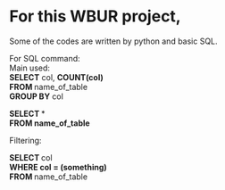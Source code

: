 # For this WBUR project,

Some of the codes are written by python and basic SQL.

For SQL command:\
Main used:\
<b>SELECT</b> col, <b>COUNT(col)</b>\
<b> FROM </b> name_of_table\
<b>GROUP BY</b> col

<b> SELECT </b> *\
<b>FROM name_of_table </b>

Filtering:

<b> SELECT </b> col\
<b>WHERE col = (something) </b>\
<b> FROM </b> name_of_table

